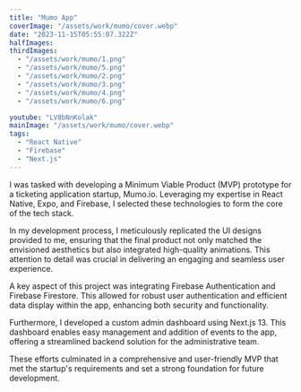 ```yaml
---
title: "Mumo App"
coverImage: "/assets/work/mumo/cover.webp"
date: "2023-11-15T05:55:07.322Z"
halfImages:
thirdImages:
  - "/assets/work/mumo/1.png"
  - "/assets/work/mumo/5.png"
  - "/assets/work/mumo/2.png"
  - "/assets/work/mumo/3.png"
  - "/assets/work/mumo/4.png"
  - "/assets/work/mumo/6.png"

youtube: "LV8bNnKolak"
mainImage: "/assets/work/mumo/cover.webp"
tags:
  - "React Native"
  - "Firebase"
  - "Next.js"
---
```


I was tasked with developing a Minimum Viable Product (MVP) prototype for a ticketing application startup, Mumo.io. Leveraging my expertise in React Native, Expo, and Firebase, I selected these technologies to form the core of the tech stack.

In my development process, I meticulously replicated the UI designs provided to me, ensuring that the final product not only matched the envisioned aesthetics but also integrated high-quality animations. This attention to detail was crucial in delivering an engaging and seamless user experience.

A key aspect of this project was integrating Firebase Authentication and Firebase Firestore. This allowed for robust user authentication and efficient data display within the app, enhancing both security and functionality.

Furthermore, I developed a custom admin dashboard using Next.js 13. This dashboard enables easy management and addition of events to the app, offering a streamlined backend solution for the administrative team.

These efforts culminated in a comprehensive and user-friendly MVP that met the startup's requirements and set a strong foundation for future development.

